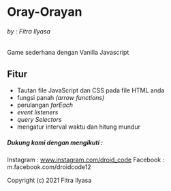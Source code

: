 # Oray-Orayan
###### _by : Fitra Ilyasa_
Game sederhana dengan Vanilla Javascript

## Fitur
* Tautan file JavaScript dan CSS pada file HTML anda
* fungsi panah _(arrow functions)_
* perulangan _forEach_
* _event listeners_
* _query Selectors_
* mengatur interval waktu dan hitung mundur

##### Dukung kami dengan mengikuti :
Instagram : www.instagram.com/droid_code
Facebook : m.facebook.com/droidcode12

Copyright (c) 2021 Fitra Ilyasa